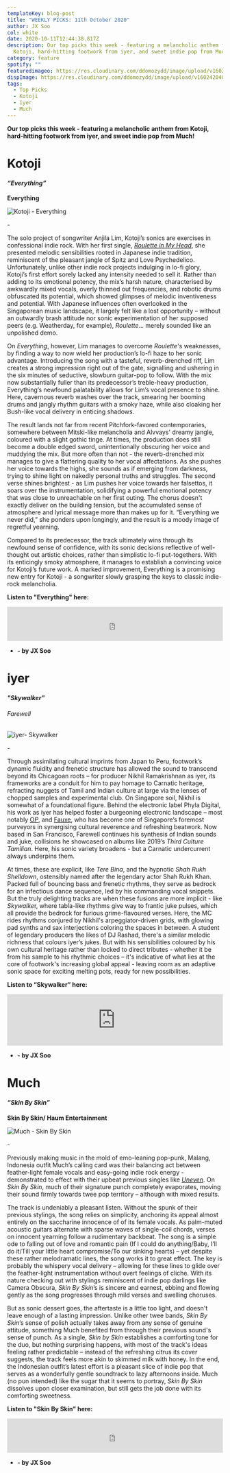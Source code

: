 ```yaml
---
templateKey: blog-post
title: "WEEKLY PICKS: 11th October 2020"
author: JX Soo
col: white
date: 2020-10-11T12:44:38.817Z
description: Our top picks this week - featuring a melancholic anthem from
  Kotoji, hard-hitting footwork from iyer, and sweet indie pop from Much!
category: feature
spotify: ""
featuredimageo: https://res.cloudinary.com/ddomozydd/image/upload/v1602420484/BANNERNOW_fxpjyo.jpg
dispImage: https://res.cloudinary.com/ddomozydd/image/upload/v1602420485/MOBILEBANNER_vahpoq.jpg
tags:
  - Top Picks
  - Kotoji
  - iyer
  - Much
---
```

**Our top picks this week - featuring a melancholic anthem from Kotoji, hard-hitting footwork from iyer, and sweet indie pop from Much!**

# Kotoji

#### ***“Everything”***

**Everything** 

![Kotoji - Everything](https://res.cloudinary.com/ddomozydd/image/upload/v1602420475/kotoji800_zfzllh.jpg "Kotoji - Everything")

\-

The solo project of songwriter Anjila Lim, Kotoji’s sonics are exercises in confessional indie rock. With her first single, *[Roulette in My Head](https://open.spotify.com/track/10mnL0f7T9ffyybShtigEV?si=pj7-Tp7STOi0t7M44QFU8Q)*, she presented melodic sensibilities rooted in Japanese indie tradition, reminiscent of the pleasant jangle of Spitz and Love Psychedelico. Unfortunately, unlike other indie rock projects indulging in lo-fi glory, Kotoji’s first effort sorely lacked any intensity needed to sell it. Rather than adding to its emotional potency, the mix’s harsh nature, characterised by awkwardly mixed vocals, overly thinned out frequencies, and robotic drums obfuscated its potential, which showed glimpses of melodic inventiveness and potential. With Japanese influences often overlooked in the Singaporean music landscape, it largely felt like a lost opportunity – without an outwardly brash attitude nor sonic experimentation of her supposed peers (e.g. Weatherday, for example), *Roulette*… merely sounded like an unpolished demo.

On *Everything*, however, Lim manages to overcome *Roulette*'s weaknesses, by finding a way to now wield her production’s lo-fi haze to her sonic advantage. Introducing the song with a tasteful, reverb-drenched riff, Lim creates a strong impression right out of the gate, signalling and ushering in the six minutes of seductive, slowburn guitar-pop to follow. With the mix now substantially fuller than its predecessor’s treble-heavy production, Everything’s newfound palatability allows for Lim’s vocal presence to shine. Here, cavernous reverb washes over the track, smearing her booming drums and jangly rhythm guitars with a smoky haze, while also cloaking her Bush-like vocal delivery in enticing shadows.

The result lands not far from recent Pitchfork-favored contemporaries, somewhere between Mitski-like melancholia and Alvvays' dreamy jangle, coloured with a slight gothic tinge. At times, the production does still become a double edged sword, unintentionally obscuring her voice and muddying the mix. But more often than not - the reverb-drenched mix manages to give a flattering quality to her vocal affectations. As she pushes her voice towards the highs, she sounds as if emerging from darkness, trying to shine light on nakedly personal truths and struggles. The second verse shines brightest - as Lim pushes her voice towards her falsettos, it soars over the instrumentation, solidifying a powerful emotional potency that was close to unreachable on her first outing. The chorus doesn't exactly deliver on the building tension, but the accumulated sense of atmosphere and lyrical message more than makes up for it. “Everything we never did,” she ponders upon longingly, and the result is a moody image of regretful yearning.

Compared to its predecessor, the track ultimately wins through its newfound sense of confidence, with its sonic decisions reflective of well-thought out artistic choices, rather than simplistic lo-fi put-togethers. With its enticingly smoky atmosphere, it manages to establish a convincing voice for Kotoji’s future work. A marked improvement, Everything is a promising new entry for Kotoji - a songwriter slowly grasping the keys to classic indie-rock melancholia.

**Listen to "Everything" here:**

<iframe src="https://open.spotify.com/embed/track/6TVV2KYaS6hxkHlMzBsyaU" width="100%" height="80" frameborder="0" allowtransparency="true" allow="encrypted-media"></iframe>

* **\- by JX Soo**

# iyer

#### ***"Skywalker"***

###### Farewell

![iyer- Skywalker](https://res.cloudinary.com/ddomozydd/image/upload/v1602420485/iyer800_zyroiv.jpg "iyer- Skywalker")

\-

Through assimilating cultural imprints from Japan to Peru, footwork’s dynamic fluidity and frenetic structure has allowed the sound to transcend beyond its Chicagoan roots – for producer Nikhil Ramakrishnan as iyer, its frameworks are a conduit for him to pay homage to Carnatic heritage, refracting nuggets of Tamil and Indian culture at large via the lenses of chopped samples and experimental club. On Singapore soil, Nikhil is somewhat of a foundational figure. Behind the electronic label Phyla Digital, his work as iyer has helped foster a burgeoning electronic landscape – most notably [O$P$](https://open.spotify.com/album/49nvHhtMg7ldAivMZKqHEs?si=-5RhCji8R2OJXA2oNb5M1g), and [Fauxe](https://open.spotify.com/album/3Iq39AtgEBbwM5mDYP3Ihv?si=a2YS97McSLukeyKsd9pfGg), who has become one of Singapore’s foremost purveyors in synergising cultural reverence and refreshing beatwork. Now based in San Francisco, Farewell continues his synthesis of Indian sounds and juke, collisions he showcased on albums like 2019’s *Third Culture Tamilian*. Here, his sonic variety broadens - but a Carnatic undercurrent always underpins them. 

At times, these are explicit, like *Tere Bina*, and the hypnotic *Shah Rukh Shelldown*, ostensibly named after the legendary actor Shah Rukh Khan. Packed full of bouncing bass and frenetic rhythms, they serve as bedrock for an infectious dance sequence, led by his commanding vocal snippets. But the truly delighting tracks are when these fusions are more implicit - like *Skywalke*r, where tabla-like rhythms give way to frantic juke pulses, which all provide the bedrock for furious grime-flavoured verses. Here, the MC rides rhythms conjured by Nikhil's arpeggiator-driven grids, with glowing pad synths and sax interjections coloring the spaces in between. A student of legendary producers the likes of DJ Rashad, there's a similar melodic richness that colours iyer’s jukes. But with his sensibilities coloured by his own cultural heritage rather than locked to direct tributes - whether it be from his sample to his rhythmic choices – it's indicative of what lies at the core of footwork's increasing global appeal - leaving room as an adaptive sonic space for exciting melting pots, ready for new possibilities.

**Listen to “Skywalker” here:**

<iframe style="border: 0; width: 100%; height: 120px;" src="https://bandcamp.com/EmbeddedPlayer/album=197258095/size=large/bgcol=ffffff/linkcol=0687f5/tracklist=false/artwork=small/track=3224875241/transparent=true/" seamless><a href="https://iyer.bandcamp.com/album/farewell">farewell by iyer</a></iframe>

* **\- by JX Soo**

# Much

#### ***“Skin By Skin”***

**Skin By Skin/ Haum Entertainment** 

![Much - Skin By Skin](https://res.cloudinary.com/ddomozydd/image/upload/v1602420485/MUCH800_pfawfl.jpg "Much - Skin By Skin")

\-

Previously making music in the mold of emo-leaning pop-punk, Malang, Indonesia outfit Much’s calling card was their balancing act between feather-light female vocals and easy-going indie rock energy - demonstrated to effect with their upbeat previous singles like *[Uneven](https://open.spotify.com/track/3mfUuWFSGUe7CWUcXYNUTj?si=hZCWU_sWSp2Yhqi6ueznAA)*. On *Skin By Skin*, much of their signature punch completely evaporates, moving their sound firmly towards twee pop territory – although with mixed results.

The track is undeniably a pleasant listen. Without the spunk of their previous stylings, the song relies on simplicity, anchoring its appeal almost entirely on the saccharine innocence of  of its female vocals. As palm-muted acoustic guitars alternate with sparse waves of single-coil chords, verses on innocent yearning follow a rudimentary backbeat. The song is a simple ode to falling out of love and romantic pain (If I could do anything/Baby, I’ll do it/Till your little heart compromise/To our sinking hearts) – yet despite these rather melodramatic lines, the song works it to great effect. The key is probably the whispery vocal delivery – allowing for these lines to glide over the feather-light instrumentation without overt feelings of cliche. With its nature checking out with stylings reminiscent of indie pop darlings like Camera Obscura, *Skin By Skin*’s is sincere and earnest, ebbing and flowing gently as the song progresses through mild verses and swelling choruses.

But as sonic dessert goes, the aftertaste is a little too light, and doesn't leave enough of a lasting impression. Unlike other twee bands, *Skin By Skin*’s sense of polish actually takes away from any sense of genuine attitude, something Much benefited from through their previous sound's sense of punch. As a single, *Skin by Skin* establishes a comforting tone for the duo, but nothing surprising happens, with most of the track's ideas feeling rather predictable – instead of the refreshing citrus its cover suggests, the track feels more akin to skimmed milk with honey. In the end, the Indonesian outfit’s latest effort is a pleasant slice of indie pop that serves as a wonderfully gentle soundtrack to lazy afternoons inside. Much (no pun intended) like the sugar that it seems to portray, *Skin By Skin* dissolves upon closer examination, but still gets the job done with its comforting sweetness.

**Listen to "Skin By Skin" here:**

<iframe src="https://open.spotify.com/embed/track/5gu2iE3Sl9vjCQpqBXSRE6" width="100%" height="80" frameborder="0" allowtransparency="true" allow="encrypted-media"></iframe>

* **\- by JX Soo**
